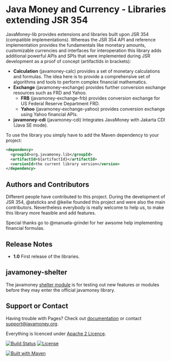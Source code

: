Java Money and Currency - Libraries extending JSR 354
==============================================================
 
JavaMoney-lib provides extensions and libraries built upon JSR 354 (compatible implementations).
Whereas the JSR 354 API and reference implementation provides the fundamentals like monetary amounts,
customizable currencies and interfaces for interoperation this library adds additional powerful
APIs and SPIs that were implemented during JSR development as a proof of concept (artifactIds in brackets):

* **Calculation** (javamoney-calc) provides a set of monetary calculations and formulas. The idea here is to provide a comprehensive set of algorithms and tools to perform complex financial mathematics.
* **Exchange** (javamoney-exchange) provides further conversion exchange resources such as FRD and Yahoo.
  * **FRB** (javamoney-exchange-frb) provides conversion exchange for US Federal Reserve Department FRD.
  * **Yahoo** (javamoney-exchange-yahoo) provides conversion exchange using Yahoo financial APIs.
* **javamoney-cdi** (javamoney-cdi) Integrates JavaMoney with Jakarta CDI (Java SE mode).

To use the library you simply have to add the Maven dependency to your project:

```xml
<dependency>
  <groupId>org.javamoney.lib</groupId>
  <artifactId>${artifactId}</artifactId>
  <versionId>the current library version</version>
</dependency>
```

Authors and Contributors
------------------------
Different people have contributed to this project. During the development of JSR 354, @atsticks and @keilw
founded this project and were also the main contributors. Nevertheless everybody is really welcome to help
us, to make this library more feasible and add features.

Special thanks go to @manuela-grindei for her awsome help implementing financial formulas.

Release Notes
-------------

* **1.0** First release of the libraries.


javamoney-shelter
-----------------
The javamoney [shelter module](http://javamoney.github.io/shelter.html) is for testing out new features or
modules before they may enter the official javamoney library.

Support or Contact
------------------
Having trouble with Pages? Check out [documentation](http://javamoney.org) or contact support@javamoney.org.

Everything is licenced under [Apache 2 Licence](LICENSE.txt).

[![Build Status](https://api.travis-ci.org/JavaMoney/javamoney-lib.png?branch=master)](https://travis-ci.org/JavaMoney/javamoney-lib)
[![License](http://img.shields.io/badge/license-Apache2-red.svg)](http://opensource.org/licenses/apache-2.0) 

[![Built with Maven](http://maven.apache.org/images/logos/maven-feather.png)](http://maven.org/)
